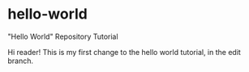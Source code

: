 # hello-world
"Hello World" Repository Tutorial

Hi reader!
This is my first change to the hello world tutorial, in the edit branch.
